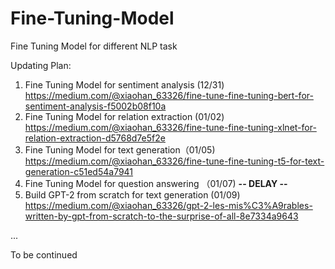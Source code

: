 # Fine-Tuning-Model
Fine Tuning Model for different NLP task

Updating Plan:
1. Fine Tuning Model for sentiment analysis (12/31) https://medium.com/@xiaohan_63326/fine-tune-fine-tuning-bert-for-sentiment-analysis-f5002b08f10a
2. Fine Tuning Model for relation extraction (01/02) https://medium.com/@xiaohan_63326/fine-tune-fine-tuning-xlnet-for-relation-extraction-d5768d7e5f2e
3. Fine Tuning Model for text generation（01/05)  https://medium.com/@xiaohan_63326/fine-tune-fine-tuning-t5-for-text-generation-c51ed54a7941
4. Fine Tuning Model for question answering （01/07) **-- DELAY --**
5. Build GPT-2 from scratch for text generation (01/09) https://medium.com/@xiaohan_63326/gpt-2-les-mis%C3%A9rables-written-by-gpt-from-scratch-to-the-surprise-of-all-8e7334a9643


...

To be continued

